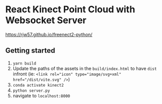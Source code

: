 # React Kinect Point Cloud with Websocket Server

https://rjw57.github.io/freenect2-python/

## Getting started

1. `yarn build`
2. Update the paths of the assets in the `build/index.html` to have `dist` infront (ie: `<link rel="icon" type="image/svg+xml" href="/dist/vite.svg" />`)
3. `conda activate kinect2`
4. `python server.py`
5. navigate to `localhost:8000`
